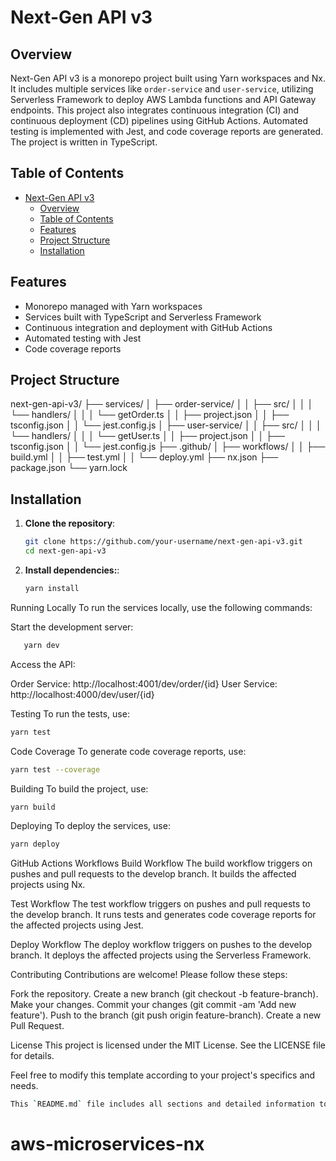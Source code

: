 # Next-Gen API v3

## Overview

Next-Gen API v3 is a monorepo project built using Yarn workspaces and Nx. It includes multiple services like `order-service` and `user-service`, utilizing Serverless Framework to deploy AWS Lambda functions and API Gateway endpoints. This project also integrates continuous integration (CI) and continuous deployment (CD) pipelines using GitHub Actions. Automated testing is implemented with Jest, and code coverage reports are generated. The project is written in TypeScript.

## Table of Contents

- [Next-Gen API v3](#next-gen-api-v3)
  - [Overview](#overview)
  - [Table of Contents](#table-of-contents)
  - [Features](#features)
  - [Project Structure](#project-structure)
  - [Installation](#installation)

## Features

- Monorepo managed with Yarn workspaces
- Services built with TypeScript and Serverless Framework
- Continuous integration and deployment with GitHub Actions
- Automated testing with Jest
- Code coverage reports

## Project Structure

next-gen-api-v3/
├── services/
│ ├── order-service/
│ │ ├── src/
│ │ │ └── handlers/
│ │ │ └── getOrder.ts
│ │ ├── project.json
│ │ ├── tsconfig.json
│ │ └── jest.config.js
│ ├── user-service/
│ │ ├── src/
│ │ │ └── handlers/
│ │ │ └── getUser.ts
│ │ ├── project.json
│ │ ├── tsconfig.json
│ │ └── jest.config.js
├── .github/
│ ├── workflows/
│ │ ├── build.yml
│ │ ├── test.yml
│ │ └── deploy.yml
├── nx.json
├── package.json
└── yarn.lock

## Installation

1. **Clone the repository**:

   ```bash
   git clone https://github.com/your-username/next-gen-api-v3.git
   cd next-gen-api-v3

   ```

2. **Install dependencies:**:

   ```bash
   yarn install

   ```

Running Locally
To run the services locally, use the following commands:

Start the development server:

```bash
   yarn dev

```

Access the API:

Order Service: http://localhost:4001/dev/order/{id}
User Service: http://localhost:4000/dev/user/{id}

Testing
To run the tests, use:

```bash
yarn test

```

Code Coverage
To generate code coverage reports, use:

```bash
yarn test --coverage

```

Building
To build the project, use:

```bash
yarn build

```

Deploying
To deploy the services, use:

```bash
yarn deploy

```

GitHub Actions Workflows
Build Workflow
The build workflow triggers on pushes and pull requests to the develop branch. It builds the affected projects using Nx.

Test Workflow
The test workflow triggers on pushes and pull requests to the develop branch. It runs tests and generates code coverage reports for the affected projects using Jest.

Deploy Workflow
The deploy workflow triggers on pushes to the develop branch. It deploys the affected projects using the Serverless Framework.

Contributing
Contributions are welcome! Please follow these steps:

Fork the repository.
Create a new branch (git checkout -b feature-branch).
Make your changes.
Commit your changes (git commit -am 'Add new feature').
Push to the branch (git push origin feature-branch).
Create a new Pull Request.

License
This project is licensed under the MIT License. See the LICENSE file for details.

Feel free to modify this template according to your project's specifics and needs.

```bash
This `README.md` file includes all sections and detailed information to help users understand and work with your project effectively.

```
# aws-microservices-nx
